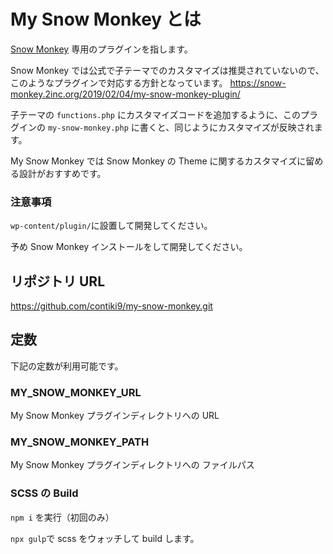 # My Snow Monkey とは

[Snow Monkey](https://snow-monkey.2inc.org/) 専用のプラグインを指します。

Snow Monkey では公式で子テーマでのカスタマイズは推奨されていないので、このようなプラグインで対応する方針となっています。
https://snow-monkey.2inc.org/2019/02/04/my-snow-monkey-plugin/

子テーマの `functions.php` にカスタマイズコードを追加するように、このプラグインの `my-snow-monkey.php` に書くと、同じようにカスタマイズが反映されます。

My Snow Monkey では Snow Monkey の Theme に関するカスタマイズに留める設計がおすすめです。

### 注意事項

`wp-content/plugin/`に設置して開発してください。

予め Snow Monkey インストールをして開発してください。

## リポジトリ URL

https://github.com/contiki9/my-snow-monkey.git

## 定数

下記の定数が利用可能です。

### MY_SNOW_MONKEY_URL

My Snow Monkey プラグインディレクトリへの URL

### MY_SNOW_MONKEY_PATH

My Snow Monkey プラグインディレクトリへの ファイルパス

### SCSS の Build

`npm i` を実行（初回のみ）

`npx gulp`で scss をウォッチして build します。
